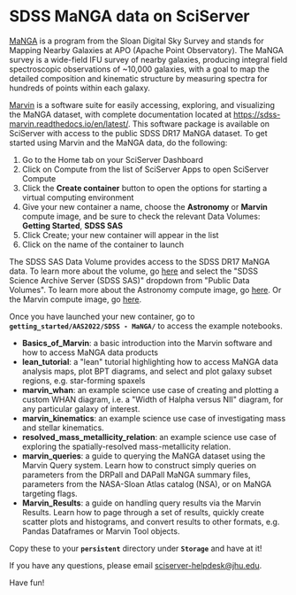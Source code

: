 <h1>SDSS MaNGA data on SciServer</h1>

[MaNGA](https://www.sdss.org/surveys/manga/) is a program from the Sloan Digital Sky Survey and stands for Mapping Nearby Galaxies at APO (Apache Point Observatory).  The MaNGA survey is a wide-field IFU survey of nearby galaxies, producing integral field spectroscopic observations of ~10,000 galaxies, with a goal to map the detailed composition and kinematic structure by measuring spectra for hundreds of points within each galaxy.     

[Marvin](https://www.sdss.org/dr16/manga/marvin/) is a software suite for easily accessing, exploring, and visualizing the MaNGA dataset, with complete documentation located at https://sdss-marvin.readthedocs.io/en/latest/.  This software package is available on SciServer with access to the public SDSS DR17 MaNGA dataset.  To get started using Marvin and the MaNGA data, do the following:

<ol>
    <li>Go to the Home tab on your SciServer Dashboard</li>
    <li>Click on Compute from the list of SciServer Apps to open SciServer Compute</li>
    <li>Click the <strong>Create container</strong> button to open the options for starting a virtual computing environment</li>
    <li>Give your new container a name, choose the <strong>Astronomy</strong> or <strong>Marvin</strong> compute image, and be sure to check the relevant Data Volumes: <strong>Getting Started</strong>, <strong>SDSS SAS</strong></li>
    <li>Click Create; your new container will appear in the list</li>
    <li>Click on the name of the container to launch</li>
</ol>

The SDSS SAS Data Volume provides access to the SDSS DR17 MaNGA data.  To learn more about the volume, go [here](https://www.sciserver.org/datasets/) and select the "SDSS Science Archive Server (SDSS SAS)" dropdown from "Public Data Volumes".  To learn more about the Astronomy compute image, go [here](https://www.sciserver.org/compute-images/#newastro).  Or the Marvin compute image, go [here](https://www.sciserver.org/compute-images/#manga).  

Once you have launched your new container, go to <strong><code>getting_started/AAS2022/SDSS - MaNGA/</code></strong> to access the example notebooks.
<ul>
    <li><strong>Basics_of_Marvin</strong>: a basic introduction into the Marvin software and how to access MaNGA data products</li>
    <li><strong>lean_tutorial</strong>: a "lean" tutorial highlighting how to access MaNGA data analysis maps, plot BPT diagrams, and select and plot galaxy subset regions, e.g. star-forming spaxels</li>
    <li><strong>marvin_whan</strong>: an example science use case of creating and plotting a custom WHAN diagram, i.e. a "Width of Halpha versus NII" diagram, for any particular galaxy of interest.</li>
    <li><strong>marvin_kinematics</strong>: an example science use case of investigating mass and stellar kinematics.</li>
    <li><strong>resolved_mass_metallicity_relation</strong>: an example science use case of exploring the spatially-resolved mass-metallicity relation.</li>
    <li><strong>marvin_queries</strong>: a guide to querying the MaNGA dataset using the Marvin Query system. Learn how to construct simply queries on parameters from the DRPall and DAPall MaNGA summary files, parameters from the NASA-Sloan Atlas catalog (NSA), or on MaNGA targeting flags.</li>
    <li><strong>Marvin_Results</strong>: a guide on handling query results via the Marvin Results.  Learn how to page through a set of results, quickly create scatter plots and histograms, and convert results to other formats, e.g. Pandas Dataframes or Marvin Tool objects. </li>
</ul>

Copy these to your <strong><code>persistent</code></strong> directory under <strong><code>Storage</code></strong> and have at it!

If you have any questions, please email sciserver-helpdesk@jhu.edu.

Have fun!